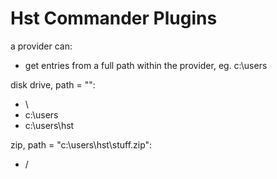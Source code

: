 ﻿# Hst Commander Plugins

a provider can:
- get entries from a full path within the provider, eg. c:\users



disk drive, path = "\":
- \
- c:\users
- c:\users\hst 

zip, path = "c:\users\hst\stuff.zip":
- /